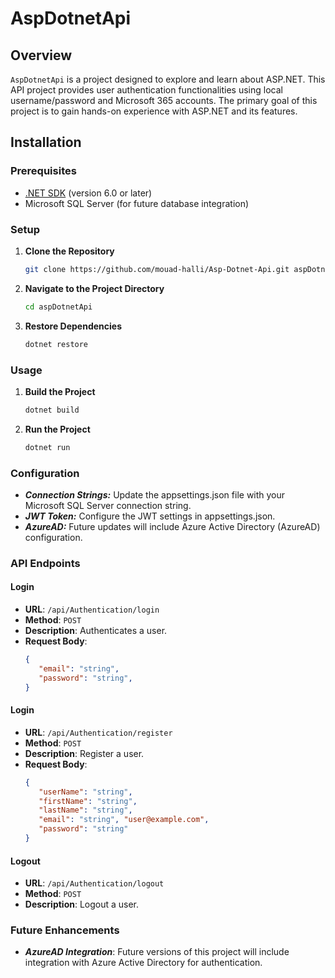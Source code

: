 # AspDotnetApi

## Overview

`AspDotnetApi` is a project designed to explore and learn about ASP.NET. This API project provides user authentication functionalities using local username/password and Microsoft 365 accounts. The primary goal of this project is to gain hands-on experience with ASP.NET and its features.

## Installation

### Prerequisites

- [.NET SDK](https://dotnet.microsoft.com/download) (version 6.0 or later)
- Microsoft SQL Server (for future database integration)

### Setup

1. **Clone the Repository**

   ```bash
   git clone https://github.com/mouad-halli/Asp-Dotnet-Api.git aspDotnetApi
   ```

2. **Navigate to the Project Directory**

   ```bash
   cd aspDotnetApi
   ```
   
4. **Restore Dependencies**

    ```bash
    dotnet restore
    ```
    
### Usage

1. **Build the Project**

   ```bash
   dotnet build
   ```

2. **Run the Project**

   ```bash
   dotnet run
   ```

### Configuration

- ***Connection Strings:*** Update the appsettings.json file with your Microsoft SQL Server connection string.
- ***JWT Token:*** Configure the JWT settings in appsettings.json.
- ***AzureAD:*** Future updates will include Azure Active Directory (AzureAD) configuration.

### API Endpoints

#### Login

- **URL**: `/api/Authentication/login`
- **Method**: `POST`
- **Description**: Authenticates a user.
- **Request Body**:
  ```json
  {
     "email": "string",
     "password": "string",
  }

#### Login

- **URL**: `/api/Authentication/register`
- **Method**: `POST`
- **Description**: Register a user.
- **Request Body**:
  ```json
  {
     "userName": "string",
     "firstName": "string",
     "lastName": "string",
     "email": "string", "user@example.com",
     "password": "string"
  }
  
#### Logout

- **URL**: `/api/Authentication/logout`
- **Method**: `POST`
- **Description**: Logout a user.

### Future Enhancements

- ***AzureAD Integration***: Future versions of this project will include integration with Azure Active Directory for authentication.




  
